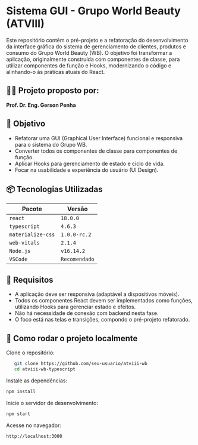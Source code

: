 # Sistema GUI - Grupo World Beauty (ATVIII)

Este repositório contém o pré-projeto e a refatoração do desenvolvimento da interface gráfica do sistema de gerenciamento de clientes, produtos e consumo do Grupo World Beauty (WB). O objetivo foi transformar a aplicação, originalmente construída com componentes de classe, para utilizar componentes de função e Hooks, modernizando o código e alinhando-o às práticas atuais do React.

## 👨‍🏫 Projeto proposto por:
**Prof. Dr. Eng. Gerson Penha**

## 🎯 Objetivo

- Refatorar uma GUI (Graphical User Interface) funcional e responsiva para o sistema do Grupo WB.
- Converter todos os componentes de classe para componentes de função.
- Aplicar Hooks para gerenciamento de estado e ciclo de vida.
- Focar na usabilidade e experiência do usuário (UI Design).

## 📦 Tecnologias Utilizadas

| Pacote                         | Versão        | 
|-------------------------------|----------------|
| `react`                       | `18.0.0`       | 
| `typescript`                  | `4.6.3`        |
| `materialize-css`             | `1.0.0-rc.2 `  |
| `web-vitals`                  | `2.1.4`        |
| `Node.js`                     | `v16.14.2`     |
| `VSCode`                      | `Recomendado`  |


## 📱 Requisitos

- A aplicação deve ser responsiva (adaptável a dispositivos móveis).
- Todos os componentes React devem ser implementados como funções, utilizando Hooks para gerenciar estado e efeitos.
- Não há necessidade de conexão com backend nesta fase.
- O foco está nas telas e transições, compondo o pré-projeto refatorado.


## 🚀 Como rodar o projeto localmente


Clone o repositório:
```bash
   git clone https://github.com/seu-usuario/atviii-wb
   cd atviii-wb-typescript
```

Instale as dependências:
```bash
npm install
```

Inicie o servidor de desenvolvimento:
```bash
npm start
```

Acesse no navegador:
```bash
http://localhost:3000
```
